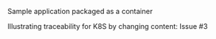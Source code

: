 Sample application packaged as a container

Illustrating traceability for K8S by changing content: Issue #3


